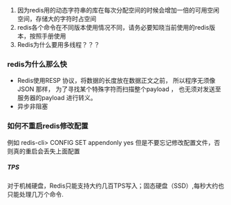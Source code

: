 
1. 因为redis用的动态字符串的库在每次分配空间的时候会增加一倍的可用空闲空间，存储大的字符时占空间
1. redis各个命令在不同版本使用情况不同，请务必要知晓当前使用的redis版本，按照手册使用
2. Redis为什么要用多线程？？？

### redis为什么那么快
* Redis使用RESP 协议，将数据的长度放在数据正文之前， 所以程序无须像 JSON 那样， 为了寻找某个特殊字符而扫描整个payload ， 也无须对发送至服务器的payload 进行转义。
* 异步非阻塞

### 如何不重启redis修改配置
例如
redis-cli> CONFIG SET appendonly yes
但是不要忘记修改配置文件，否则真的重启会丢失上面配置

##### TPS
对于机械硬盘，Redis只能支持大约几百TPS写入；固态硬盘（SSD）,每秒大约也只能处理几万个命令.




